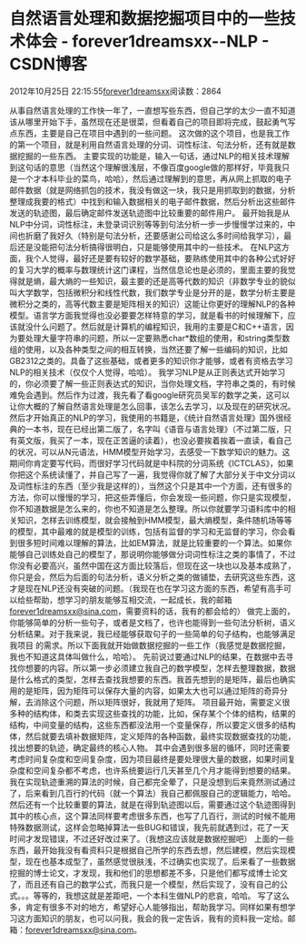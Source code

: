 
# 自然语言处理和数据挖掘项目中的一些技术体会 - forever1dreamsxx--NLP - CSDN博客


2012年10月25日 22:15:55[forever1dreamsxx](https://me.csdn.net/forever1dreamsxx)阅读数：2864


从事自然语言处理的工作快一年了，一直想写些东西，但自己学的太少一直不知道该从哪里开始下手，虽然现在还是很菜，但看着自己的项目即将完成，鼓起勇气写点东西，主要是自己在项目中遇到的一些问题。
这次做的这个项目，也是我工作的第一个项目，就是利用自然语言处理的分词、词性标注、句法分析，还有就是数据挖掘的一些东西。
主要实现的功能是，输入一句话，通过NLP的相关技术理解到这句话的意思（当然这个理解很浅层，不像百度google做的那样好，毕竟我只是一个才本科毕业的菜鸟，哈哈），然后通过理解到的意思，再从网上抓取的电子邮件数据（就是网络抓包的技术，我没有做这一块，我只是用抓取到的数据，分析整理成我要的格式）中找到和输入数据相关的电子邮件数据，然后分析出这些邮件发送的轨迹图，最后确定邮件发送轨迹图中比较重要的邮件用户。
最开始我是从NLP中分词，词性标注，未登录词识别等等到句法分析一步一步慢慢学过来的，中间也折磨了我好久（特别是句法分析，还要感谢公司给这么多时间给我学习），最后还是没能把句法分析搞得很明白，只是能够使用其中的一些技术。
在NLP这方面，我个人觉得，最好还是要有较好的数学基础，要熟练使用其中的各种公式好好的复习大学的概率与数理统计这门课程，当然信息论也是必须的，里面主要的我觉得就是熵，最大熵的一些知识，最主要的还是高等代数的知识（非数学专业的貌似叫大学数学，包括微积分和线性代数，我们数学专业是分开的是，数学分析主要是微积分之类的，高等代数主要是矩阵相关的知识）这能让你更好的理解NLP的各种模型。语言学方面我觉得也没必要要怎样特意的学习，就是看书的时候理解下，应该就没什么问题了。然后就是计算机的编程知识，我用的主要是C和C++语言，因为要处理大量字符串的问题，所以一定要熟悉char*数组的使用，和string类型数组的使用，以及各种类型之间的相互转换，当然还要了解一些编码的知识，比如GB2312之类的。具备了这些基础，或者更多的知识你才能够，或者有资格去学习NLP的相关技术（仅仅个人觉得，哈哈）。
我学习NLP是从正则表达式开始学习的，你必须要了解一些正则表达式的知识，当你处理文档，字符串之类的，有时候难免会遇到。然后作为过渡，我先看了看google研究员吴军的数学之美，这可以让你大概的了解自然语言处理是怎么回事，该怎么去学习，以及现在的研究状况。然后才开始真正的NLP的学习，我使用的书籍是，《统计自然语言处理》国外很经典的一本书，现在已经出第二版了，名字叫《语音与语言处理》（不过第二版，只有英文版，我买了一本，现在正苦逼的读着），也没必要挨着挨着一直读，看自己的状况，可以从N元语法，HMM模型开始学习，去感受一下数学知识的魅力。这期间你肯定要写代码，而很好学习代码就是中科院的分词系统《ICTCLAS》，如果你把这个系统读懂了，并自己写了一遍，我觉得你就了解了大部分关于中文分词以及词性标注的东西（至少我是这样的），当然这个只是其中一个方面，还有很多的方法，你可以慢慢的学习，把这些弄懂后，你会发现一些问题，你只是实现模型，你不知道数据是怎么来的，你也不知道是怎么整理。所以你就要学习语料库中的相关知识，怎样去训练模型，就会接触到HMM模型，最大熵模型，条件随机场等等的模型，其中最难的就是模型的训练，包括有监督的学习和无监督的学习，你会看到很多短时间难以理解的算法，比如EM算法，就是比较重要的一个算法。如果你能够自己训练处自己的模型了，那说明你能够做分词词性标注之类的事情了，不过你没有必要高兴，虽然中国在这方面比较落后，但现在这一块也以及基本成熟了，你只是会，然后为后面的句法分析，语义分析之类的做铺垫，去研究这些东西，这才是现在NLP还没有突破的问题。（我现在也在学习这方面的东西，希望有高手可以给些帮助，想学习的朋友能够互相交流，一起成长，我的邮箱[forever1dreamsxx@sina.com](mailto:forever1dreamsxx@sina.com)，需要资料的话，我有的都会给的）
做完上面的，你能够简单的分析一些句子，或者是文档了，也许也能得到一些句法分析树，语义分析结果。对于我来说，我已经能够获取句子的一些简单的句子结构，也能够满足我项目 的需求。所以下面我就开始做数据挖掘的一些工作（我感觉是数据挖掘，我也不知道这具体叫做什么，哈哈）。
先前说过要通过NLP的结果，在数据中去寻找你想要的内容。所以第一步必须建立我自己的数学模型，怎样去整理数据，数据是什么格式的类型，怎样去查找我想要的东西。我首先想到的是矩阵，最后也确实用的是矩阵，因为矩阵可以保存大量的内容，如果太大也可以通过矩阵的奇异分解，去消除这个问题，所以矩阵很好，我就用了矩阵。
项目最开始，需要定义很多种的结构体，和类去实现这些查找的功能，比如，保存某个个体的结构，结果的结构，中间变量的结构，这些东西都没法用一个变量保存，所以要定义很多的结构体，然后就要去填补数据矩阵，定义矩阵的各种函数，最终实现数据查找的功能，找出想要的轨迹，确定最终的核心人物。
其中会遇到很多层的循环，同时还需要考虑时间复杂度和空间复杂度，因为项目最终是要处理很大量的数据，如果时间复杂度和空间复杂都不考虑，也许系统要运行几天甚至几个月才能得到想要的结果。我在实现轨迹重溯的算法的时候，自己都完全晕了，只是没想到后来竟然测试通过了，后来看到几百行的代码（就一个算法）我自己都佩服自己的逻辑能力，哈哈。然后还有一个比较重要的算法，就是在得到轨迹图以后，需要通过这个轨迹图得到其中的核心点，这个算法同样要考虑很多东西，也写了几百行，测试的时候不能用特殊数据测试，这样会忽略掉算法一些BUG和错误，我先前就遇到过，花了一天时间才发现错误，不过还好改过来了。（我想这应该就是数据挖掘吧）
上面的一些东西，最开始我没有看资料只是根据自己所学的东西去想，然后建模，然后实现模型，现在也基本成型了，虽然感觉很肤浅，不过确实也实现了。后来看了一些数据挖掘的博士论文，才发现，我和他们的思想都差不多，只是他们都写成博士论文了，而且还有自己的数学公式，而我只是一个模型，然后实现了，没有自己的公式。。。等等的，我想这就是差距吧，一个本科生做NLP的悲哀，哈哈。
写了这么多，肯定有很多不对的地方，希望好心人能够指出，帮助我学习。同样如果有想学习这方面知识的朋友，也可以问我，我会的我一定告诉，我有的资料我一定给。邮箱：[forever1dreamsxx@sina.com](mailto:forever1dreamsxx@sina.com)。

